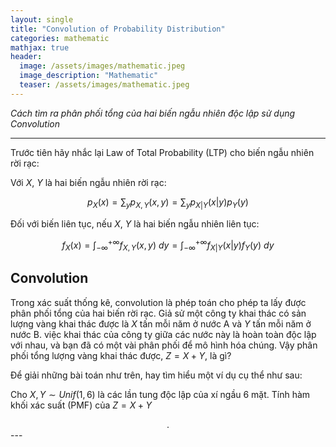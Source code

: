 ```yaml
---
layout: single
title: "Convolution of Probability Distribution"
categories: mathematic
mathjax: true
header:
  image: /assets/images/mathematic.jpeg
  image_description: "Mathematic"
  teaser: /assets/images/mathematic.jpeg
---
```


*Cách tìm ra phân phối tổng của hai biến ngẫu nhiên độc lập sử dụng Convolution*

---

Trước tiên hãy nhắc lại Law of Total Probability (LTP) cho biến ngẫu nhiên rời rạc:

Với $X$, $Y$ là hai biến ngẫu nhiên rời rạc:

$$ p_X(x) = \sum_y p_{X,Y}(x,y) = \sum _y p_{X|Y}(x|y)p_Y(y)$$

Đối với biến liên tục, nếu $X$, $Y$ là hai biến ngẫu nhiên liên tục:

$$ f_X(x) = \int_{-\infty}^{+\infty} f_{X,Y}(x,y) \ dy = \int_{-\infty}^{+\infty} f_{X|Y}(x|y)f_Y(y) \ dy$$

## Convolution

Trong xác suất thống kê, convolution là phép toán cho phép ta lấy được phân phối tổng của hai biến rời rạc. Giả sử 
một công ty khai thác có sản lượng vàng khai thác được là $X$ tấn mỗi năm ở nước A và $Y$ tấn mỗi năm ở nước B. việc 
khai thác của công ty giữa các nước này là hoàn toàn độc lập với nhau, và bạn đã có một vài phân phối để mô hình hóa chúng. 
Vậy phân phối tổng lượng vàng khai thác được, $Z = X+Y$, là gì?

Để giải những bài toán như trên, hay tìm hiểu một ví dụ cụ thể như sau:

Cho $X,Y \sim Unif(1,6)$ là các lần tung độc lập của xí ngầu 6 mặt. Tính hàm khối xác suất (PMF) của $Z=X+Y$

<div align="center">.</div>
---